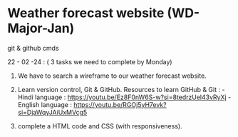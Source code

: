 # Weather forecast website (WD-Major-Jan)
git &amp; github cmds

22 - 02 -24 : ( 3 tasks we need to complete by Monday)
1. We have to search a wireframe to our weather forecast website.
2. Learn version control, Git & GitHub.
     Resources to learn GitHub & Git :
       - Hindi language :  https://youtu.be/Ez8F0nW6S-w?si=8tedrzUel43vRyXj 
       - English language : https://youtu.be/RGOj5yH7evk?si=DjaWqyJAiUxMVcg5
   
4. complete a HTML code and CSS (with responsiveness).

